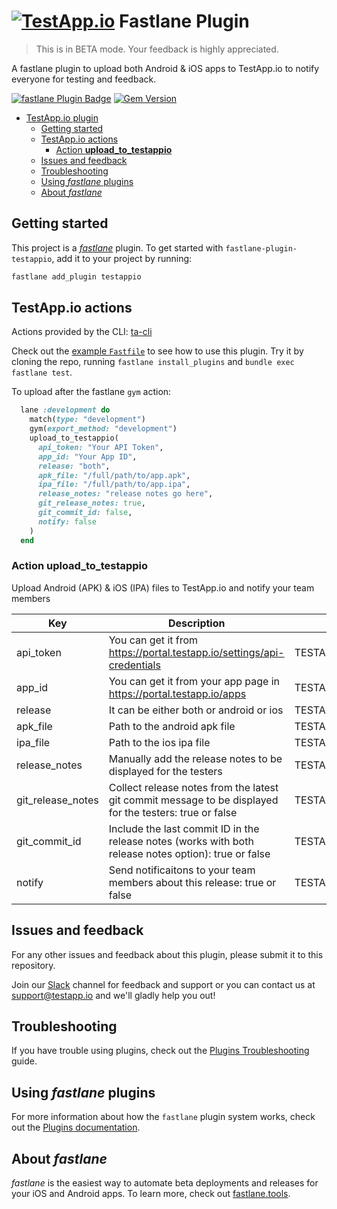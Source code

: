 # [<img src="https://assets.testapp.io/logo/blue.svg" alt="TestApp.io"/>](https://testapp.io/) Fastlane Plugin


> This is in BETA mode. Your feedback is highly appreciated.

A fastlane plugin to upload both Android & iOS apps to TestApp.io to notify everyone for testing and feedback.

[![fastlane Plugin Badge](https://rawcdn.githack.com/fastlane/fastlane/master/fastlane/assets/plugin-badge.svg)](https://rubygems.org/gems/fastlane-plugin-testappio) [![Gem Version](https://badge.fury.io/rb/fastlane-plugin-testappio.svg)](https://badge.fury.io/rb/fastlane-plugin-testappio)


- [TestApp.io plugin](#testappio-plugin)
  - [Getting started](#getting-started)
  - [TestApp.io actions](#testappio-actions)
    - [Action **upload_to_testappio**](#action-upload_to_testappio)
  - [Issues and feedback](#issues-and-feedback)
  - [Troubleshooting](#troubleshooting)
  - [Using _fastlane_ plugins](#using-fastlane-plugins)
  - [About _fastlane_](#about-fastlane)

## Getting started

This project is a [_fastlane_](https://github.com/fastlane/fastlane) plugin. To get started with `fastlane-plugin-testappio`, add it to your project by running:

```bash
fastlane add_plugin testappio
```

## TestApp.io actions

Actions provided by the CLI: [ta-cli](https://github.com/testappio/cli)

Check out the [example `Fastfile`](fastlane/Fastfile) to see how to use this plugin. Try it by cloning the repo, running `fastlane install_plugins` and `bundle exec fastlane test`.

To upload after the fastlane `gym` action:

```ruby
  lane :development do
    match(type: "development")
    gym(export_method: "development")
    upload_to_testappio(
      api_token: "Your API Token",
      app_id: "Your App ID",
      release: "both",
      apk_file: "/full/path/to/app.apk",
      ipa_file: "/full/path/to/app.ipa",
      release_notes: "release notes go here",
      git_release_notes: true,
      git_commit_id: false,
      notify: false
    )
  end
```

### Action **upload_to_testappio**

Upload Android (APK) & iOS (IPA) files to TestApp.io and notify your team members

| Key               | Description                                                                                             | Env Var(s)                  | Default |
| ----------------- | ------------------------------------------------------------------------------------------------------- | --------------------------- | ------- |
| api_token         | You can get it from https://portal.testapp.io/settings/api-credentials                                  | TESTAPPIO_API_TOKEN         |         |
| app_id            | You can get it from your app page in https://portal.testapp.io/apps                                     | TESTAPPIO_APP_ID            |         |
| release           | It can be either both or android or ios                                                                 | TESTAPPIO_RELEASE           |         |
| apk_file          | Path to the android apk file                                                                            | TESTAPPIO_ANDROID_PATH      |         |
| ipa_file          | Path to the ios ipa file                                                                                | TESTAPPIO_IOS_PATH          |         |
| release_notes     | Manually add the release notes to be displayed for the testers                                          | TESTAPPIO_RELEASE_NOTES     |         |
| git_release_notes | Collect release notes from the latest git commit message to be displayed for the testers: true or false | TESTAPPIO_GIT_RELEASE_NOTES | true    |
| git_commit_id     | Include the last commit ID in the release notes (works with both release notes option): true or false   | TESTAPPIO_GIT_COMMIT_ID     | false   |
| notify            | Send notificaitons to your team members about this release: true or false                               | TESTAPPIO_NOTIFY            | false   |

## Issues and feedback

For any other issues and feedback about this plugin, please submit it to this repository.

Join our [Slack](https://join.slack.com/t/testappio/shared_invite/zt-pvpoj3l2-epGYwGTaV3~3~0f7udNWoA) channel for feedback and support or you can contact us at support@testapp.io and we'll gladly help you out!

## Troubleshooting

If you have trouble using plugins, check out the [Plugins Troubleshooting](https://docs.fastlane.tools/plugins/plugins-troubleshooting/) guide.

## Using _fastlane_ plugins

For more information about how the `fastlane` plugin system works, check out the [Plugins documentation](https://docs.fastlane.tools/plugins/create-plugin/).

## About _fastlane_

_fastlane_ is the easiest way to automate beta deployments and releases for your iOS and Android apps. To learn more, check out [fastlane.tools](https://fastlane.tools).
